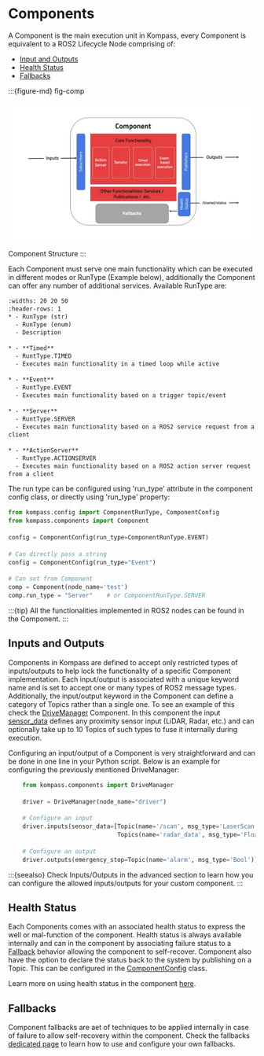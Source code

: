 # Components

A Component is the main execution unit in Kompass, every Component is equivalent to a ROS2 Lifecycle Node comprising of:

- [Input and Outputs](#inputs-and-outputs)
- [Health Status](#health-status)
- [Fallbacks](#fallbacks)

:::{figure-md} fig-comp

<img src="../_static/images/diagrams/component.jpg" alt="Kompass Component" width="700px">

Component Structure
:::

Each Component must serve one main functionality which can be executed in different modes or RunType (Example below), additionally the Component can offer any number of additional services. Available RunType are:

```{list-table}
:widths: 20 20 50
:header-rows: 1
* - RunType (str)
  - RunType (enum)
  - Description

* - **Timed**
  - RuntType.TIMED
  - Executes main functionality in a timed loop while active

* - **Event**
  - RuntType.EVENT
  - Executes main functionality based on a trigger topic/event

* - **Server**
  - RuntType.SERVER
  - Executes main functionality based on a ROS2 service request from a client

* - **ActionServer**
  - RuntType.ACTIONSERVER
  - Executes main functionality based on a ROS2 action server request from a client
```

The run type can be configured using 'run_type' attribute in the component config class, or directly using 'run_type' property:

```python
from kompass.config import ComponentRunType, ComponentConfig
from kompass.components import Component

config = ComponentConfig(run_type=ComponentRunType.EVENT)

# Can directly pass a string
config = ComponentConfig(run_type="Event")

# Can set from Component
comp = Component(node_name='test')
comp.run_type = "Server"    # or ComponentRunType.SERVER

```

:::{tip} All the functionalities implemented in ROS2 nodes can be found in the Component.
:::

## Inputs and Outputs

Components in Kompass are defined to accept only restricted types of inputs/outputs to help lock the functionality of a specific Component implementation. Each input/output is associated with a unique keyword name and is set to accept one or many types of ROS2 message types. Additionally, the input/output keyword in the Component can define a category of Topics rather than a single one. To see an example of this check the [DriveManager](../navigation/driver.md) Component. In this component the input [sensor_data](../navigation/driver.md/#inputs) defines any proximity sensor input (LiDAR, Radar, etc.) and can optionally take up to 10 Topics of such types to fuse it internally during execution.

Configuring an input/output of a Component is very straightforward and can be done in one line in your Python script. Below is an example for configuring the previously mentioned DriveManager:

```python
    from kompass.components import DriveManager

    driver = DriveManager(node_name="driver")

    # Configure an input
    driver.inputs(sensor_data=[Topic(name='/scan', msg_type='LaserScan'),
                               Topics(name='radar_data', msg_type='Float64')])

    # Configure an output
    driver.outputs(emergency_stop=Topic(name='alarm', msg_type='Bool'))

```

:::{seealso} Check Inputs/Outputs in the advanced section to learn how you can configure the allowed inputs/outputs for your custom component.
:::

## Health Status

Each Components comes with an associated health status to express the well or mal-function of the component. Health status is always available internally and can in the component by associating failure status to a [Fallback](#fallbacks) behavior allowing the component to self-recover. Component also have the option to declare the status back to the system by publishing on a Topic. This can be configured in the [ComponentConfig](../apidocs/Kompass/Kompass.config.md) class.

Learn more on using health status in the component [here](status.md).

## Fallbacks

Component fallbacks are aet of techniques to be applied internally in case of failure to allow self-recovery within the component. Check the fallbacks [dedicated page](fallbacks.md) to learn how to use and configure your own fallbacks.
